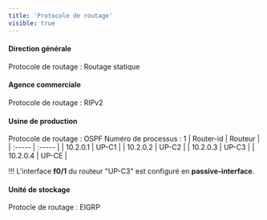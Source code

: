 ```yaml
---
title: 'Protocole de routage'
visible: true
---
```




#### Direction générale

Protocole de routage : Routage statique

#### Agence commerciale

Protocole de routage : RIPv2

#### Usine de production

Protocole de routage : OSPF
Numéro de processus : 1
|  Router-id  |  Routeur  |
|  :-----          |  :-----          |
|  10.2.0.1 |  UP-C1 |
|  10.2.0.2 |  UP-C2 |
|  10.2.0.3 |  UP-C3 |
|  10.2.0.4 |  UP-CE |

!!! L'interface **f0/1** du routeur "UP-C3" est configuré en **passive-interface**.

#### Unité de stockage

Protocle de routage : EIGRP